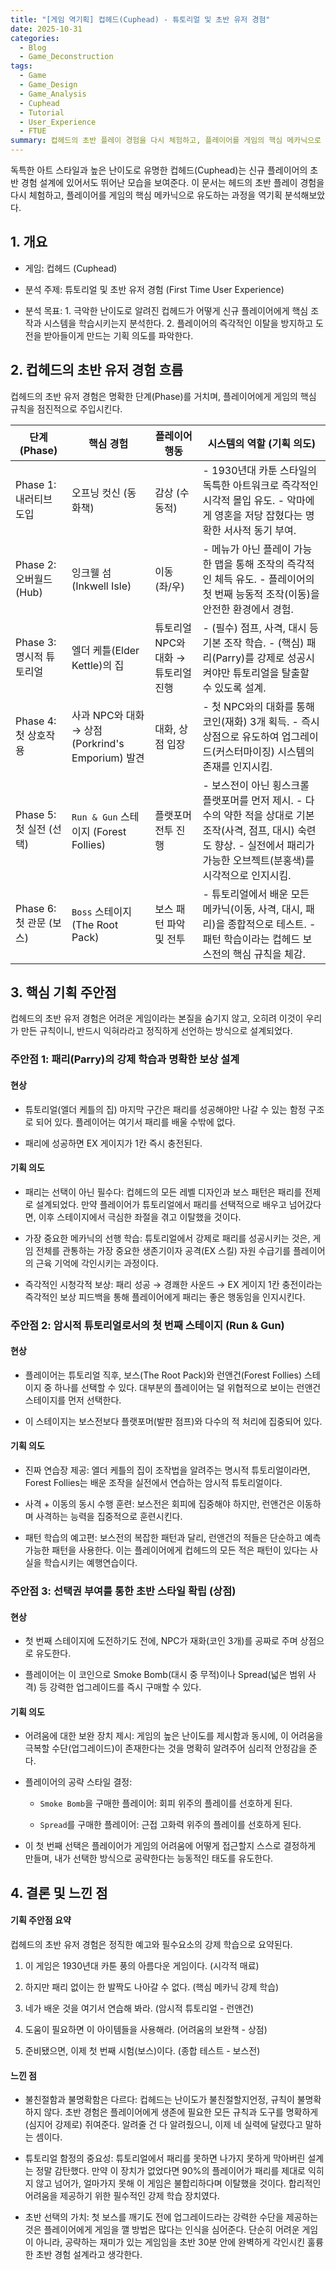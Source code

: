 ```yaml
---
title: "[게임 역기획] 컵헤드(Cuphead) - 튜토리얼 및 초반 유저 경험"
date: 2025-10-31
categories:
  - Blog
  - Game_Deconstruction
tags:
  - Game
  - Game_Design
  - Game_Analysis
  - Cuphead
  - Tutorial
  - User_Experience
  - FTUE
summary: 컵헤드의 초반 플레이 경험을 다시 체험하고, 플레이어를 게임의 핵심 메카닉으로 유도하는 과정을 역기획 분석해보았다.
---
```

독특한 아트 스타일과 높은 난이도로 유명한 컵헤드(Cuphead)는 신규 플레이어의 초반 경험 설계에 있어서도 뛰어난 모습을 보여준다. 이 문서는 헤드의 초반 플레이 경험을 다시 체험하고, 플레이어를 게임의 핵심 메카닉으로 유도하는 과정을 역기획 분석해보았다.
## 1. 개요

- 게임: 컵헤드 (Cuphead)
    
- 분석 주제: 튜토리얼 및 초반 유저 경험 (First Time User Experience)
    
- 분석 목표: 1. 극악한 난이도로 알려진 컵헤드가 어떻게 신규 플레이어에게 핵심 조작과 시스템을 학습시키는지 분석한다. 2. 플레이어의 즉각적인 이탈을 방지하고 도전을 받아들이게 만드는 기획 의도를 파악한다.
    

## 2. 컵헤드의 초반 유저 경험 흐름

컵헤드의 초반 유저 경험은 명확한 단계(Phase)를 거치며, 플레이어에게 게임의 핵심 규칙을 점진적으로 주입시킨다.

| 단계 (Phase)          | 핵심 경험                                   | 플레이어 행동                | 시스템의 역할 (기획 의도)                                                                                             |
| ------------------- | --------------------------------------- | ---------------------- | ----------------------------------------------------------------------------------------------------------- |
| Phase 1: 내러티브 도입    | 오프닝 컷신 (동화책)                            | 감상 (수동적)               | - 1930년대 카툰 스타일의 독특한 아트워크로 즉각적인 시각적 몰입 유도. - 악마에게 영혼을 저당 잡혔다는 명확한 서사적 동기 부여.                                |
| Phase 2: 오버월드 (Hub) | 잉크웰 섬(Inkwell Isle)                     | 이동 (좌/우)               | - 메뉴가 아닌 플레이 가능한 맵을 통해 조작의 즉각적인 체득 유도. - 플레이어의 첫 번째 능동적 조작(이동)을 안전한 환경에서 경험.                                |
| Phase 3: 명시적 튜토리얼   | 엘더 케틀(Elder Kettle)의 집                  | 튜토리얼 NPC와 대화 → 튜토리얼 진행 | - (필수) 점프, 사격, 대시 등 기본 조작 학습. - (핵심) 패리(Parry)를 강제로 성공시켜야만 튜토리얼을 탈출할 수 있도록 설계.                              |
| Phase 4: 첫 상호작용     | 사과 NPC와 대화 → 상점(Porkrind's Emporium) 발견 | 대화, 상점 입장              | - 첫 NPC와의 대화를 통해 코인(재화) 3개 획득. - 즉시 상점으로 유도하여 업그레이드(커스터마이징) 시스템의 존재를 인지시킴.                                  |
| Phase 5: 첫 실전 (선택)  | `Run & Gun` 스테이지 (Forest Follies)       | 플랫포머 전투 진행             | - 보스전이 아닌 횡스크롤 플랫포머를 먼저 제시. - 다수의 약한 적을 상대로 기본 조작(사격, 점프, 대시) 숙련도 향상. - 실전에서 패리가 가능한 오브젝트(분홍색)를 시각적으로 인지시킴. |
| Phase 6: 첫 관문 (보스)  | `Boss` 스테이지 (The Root Pack)             | 보스 패턴 파악 및 전투          | - 튜토리얼에서 배운 모든 메카닉(이동, 사격, 대시, 패리)을 종합적으로 테스트. - 패턴 학습이라는 컵헤드 보스전의 핵심 규칙을 체감.                               |

## 3. 핵심 기획 주안점

컵헤드의 초반 유저 경험은 어려운 게임이라는 본질을 숨기지 않고, 오히려 이것이 우리가 만든 규칙이니, 반드시 익혀라라고 정직하게 선언하는 방식으로 설계되었다.

### 주안점 1: 패리(Parry)의 강제 학습과 명확한 보상 설계

#### 현상

- 튜토리얼(엘더 케틀의 집) 마지막 구간은 패리를 성공해야만 나갈 수 있는 함정 구조로 되어 있다. 플레이어는 여기서 패리를 배울 수밖에 없다.
    
- 패리에 성공하면 EX 게이지가 1칸 즉시 충전된다.
    

#### 기획 의도

- 패리는 선택이 아닌 필수다: 컵헤드의 모든 레벨 디자인과 보스 패턴은 패리를 전제로 설계되었다. 만약 플레이어가 튜토리얼에서 패리를 선택적으로 배우고 넘어갔다면, 이후 스테이지에서 극심한 좌절을 겪고 이탈했을 것이다.
    
- 가장 중요한 메카닉의 선행 학습: 튜토리얼에서 강제로 패리를 성공시키는 것은, 게임 전체를 관통하는 가장 중요한 생존기이자 공격(EX 스킬) 자원 수급기를 플레이어의 근육 기억에 각인시키는 과정이다.
    
- 즉각적인 시청각적 보상: 패리 성공 → 경쾌한 사운드 → EX 게이지 1칸 충전이라는 즉각적인 보상 피드백을 통해 플레이어에게 패리는 좋은 행동임을 인지시킨다.
    

### 주안점 2: 암시적 튜토리얼로서의 첫 번째 스테이지 (Run & Gun)

#### 현상

- 플레이어는 튜토리얼 직후, 보스(The Root Pack)와 런앤건(Forest Follies) 스테이지 중 하나를 선택할 수 있다. 대부분의 플레이어는 덜 위협적으로 보이는 런앤건 스테이지를 먼저 선택한다.
    
- 이 스테이지는 보스전보다 플랫포머(발판 점프)와 다수의 적 처리에 집중되어 있다.
    

#### 기획 의도

- 진짜 연습장 제공: 엘더 케틀의 집이 조작법을 알려주는 명시적 튜토리얼이라면, Forest Follies는 배운 조작을 실전에서 연습하는 암시적 튜토리얼이다.
    
- 사격 + 이동의 동시 수행 훈련: 보스전은 회피에 집중해야 하지만, 런앤건은 이동하며 사격하는 능력을 집중적으로 훈련시킨다.
    
- 패턴 학습의 예고편: 보스전의 복잡한 패턴과 달리, 런앤건의 적들은 단순하고 예측 가능한 패턴을 사용한다. 이는 플레이어에게 컵헤드의 모든 적은 패턴이 있다는 사실을 학습시키는 예행연습이다.
    

### 주안점 3: 선택권 부여를 통한 초반 스타일 확립 (상점)

#### 현상

- 첫 번째 스테이지에 도전하기도 전에, NPC가 재화(코인 3개)를 공짜로 주며 상점으로 유도한다.

- 플레이어는 이 코인으로 Smoke Bomb(대시 중 무적)이나 Spread(넓은 범위 사격) 등 강력한 업그레이드를 즉시 구매할 수 있다.

#### 기획 의도

- 어려움에 대한 보완 장치 제시: 게임의 높은 난이도를 제시함과 동시에, 이 어려움을 극복할 수단(업그레이드)이 존재한다는 것을 명확히 알려주어 심리적 안정감을 준다.
    
- 플레이어의 공략 스타일 결정:
    
    - `Smoke Bomb`을 구매한 플레이어: 회피 위주의 플레이를 선호하게 된다.
        
    - `Spread`를 구매한 플레이어: 근접 고화력 위주의 플레이를 선호하게 된다.
        
- 이 첫 번째 선택은 플레이어가 게임의 어려움에 어떻게 접근할지 스스로 결정하게 만들며, 내가 선택한 방식으로 공략한다는 능동적인 태도를 유도한다.
    

## 4. 결론 및 느낀 점

#### 기획 주안점 요약

컵헤드의 초반 유저 경험은 정직한 예고와 필수요소의 강제 학습으로 요약된다.

1. 이 게임은 1930년대 카툰 풍의 아름다운 게임이다. (시각적 매료)
    
2. 하지만 패리 없이는 한 발짝도 나아갈 수 없다. (핵심 메카닉 강제 학습)
    
3. 네가 배운 것을 여기서 연습해 봐라. (암시적 튜토리얼 - 런앤건)
    
4. 도움이 필요하면 이 아이템들을 사용해라. (어려움의 보완책 - 상점)
    
5. 준비됐으면, 이제 첫 번째 시험(보스)이다. (종합 테스트 - 보스전)
    

#### 느낀 점

- 불친절함과 불명확함은 다르다: 컵헤드는 난이도가 불친절할지언정, 규칙이 불명확하지 않다. 초반 경험은 플레이어에게 생존에 필요한 모든 규칙과 도구를 명확하게(심지어 강제로) 쥐여준다. 알려줄 건 다 알려줬으니, 이제 네 실력에 달렸다고 말하는 셈이다.
    
- 튜토리얼 함정의 중요성: 튜토리얼에서 패리를 못하면 나가지 못하게 막아버린 설계는 정말 감탄했다. 만약 이 장치가 없었다면 90%의 플레이어가 패리를 제대로 익히지 않고 넘어가, 얼마가지 못해 이 게임은 불합리하다며 이탈했을 것이다. 합리적인 어려움을 제공하기 위한 필수적인 강제 학습 장치였다.
    
- 초반 선택의 가치: 첫 보스를 깨기도 전에 업그레이드라는 강력한 수단을 제공하는 것은 플레이어에게 게임을 깰 방법은 많다는 인식을 심어준다. 단순히 어려운 게임이 아니라, 공략하는 재미가 있는 게임임을 초반 30분 안에 완벽하게 각인시킨 훌륭한 초반 경험 설계라고 생각한다.